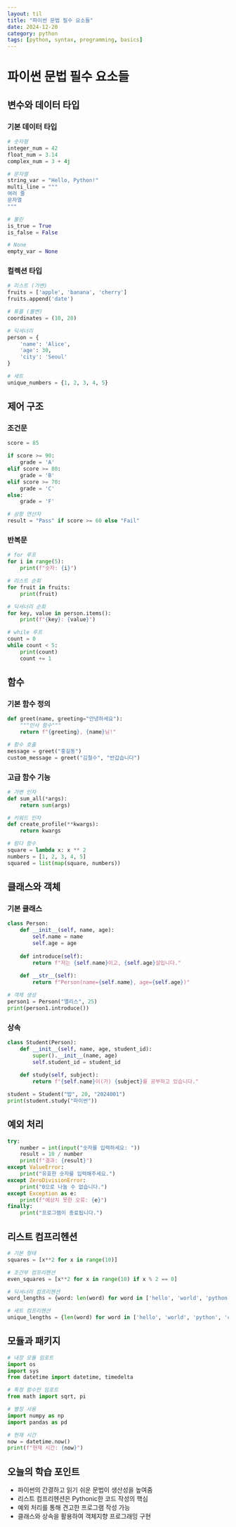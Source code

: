 ```yaml
---
layout: til
title: "파이썬 문법 필수 요소들"
date: 2024-12-20
category: python
tags: [python, syntax, programming, basics]
---
```


# 파이썬 문법 필수 요소들

## 변수와 데이터 타입

### 기본 데이터 타입
```python
# 숫자형
integer_num = 42
float_num = 3.14
complex_num = 3 + 4j

# 문자열
string_var = "Hello, Python!"
multi_line = """
여러 줄
문자열
"""

# 불린
is_true = True
is_false = False

# None
empty_var = None
```

### 컬렉션 타입
```python
# 리스트 (가변)
fruits = ['apple', 'banana', 'cherry']
fruits.append('date')

# 튜플 (불변)
coordinates = (10, 20)

# 딕셔너리
person = {
    'name': 'Alice',
    'age': 30,
    'city': 'Seoul'
}

# 세트
unique_numbers = {1, 2, 3, 4, 5}
```

## 제어 구조

### 조건문
```python
score = 85

if score >= 90:
    grade = 'A'
elif score >= 80:
    grade = 'B'
elif score >= 70:
    grade = 'C'
else:
    grade = 'F'

# 삼항 연산자
result = "Pass" if score >= 60 else "Fail"
```

### 반복문
```python
# for 루프
for i in range(5):
    print(f"숫자: {i}")

# 리스트 순회
for fruit in fruits:
    print(fruit)

# 딕셔너리 순회
for key, value in person.items():
    print(f"{key}: {value}")

# while 루프
count = 0
while count < 5:
    print(count)
    count += 1
```

## 함수

### 기본 함수 정의
```python
def greet(name, greeting="안녕하세요"):
    """인사 함수"""
    return f"{greeting}, {name}님!"

# 함수 호출
message = greet("홍길동")
custom_message = greet("김철수", "반갑습니다")
```

### 고급 함수 기능
```python
# 가변 인자
def sum_all(*args):
    return sum(args)

# 키워드 인자
def create_profile(**kwargs):
    return kwargs

# 람다 함수
square = lambda x: x ** 2
numbers = [1, 2, 3, 4, 5]
squared = list(map(square, numbers))
```

## 클래스와 객체

### 기본 클래스
```python
class Person:
    def __init__(self, name, age):
        self.name = name
        self.age = age
    
    def introduce(self):
        return f"저는 {self.name}이고, {self.age}살입니다."
    
    def __str__(self):
        return f"Person(name={self.name}, age={self.age})"

# 객체 생성
person1 = Person("앨리스", 25)
print(person1.introduce())
```

### 상속
```python
class Student(Person):
    def __init__(self, name, age, student_id):
        super().__init__(name, age)
        self.student_id = student_id
    
    def study(self, subject):
        return f"{self.name}이(가) {subject}를 공부하고 있습니다."

student = Student("밥", 20, "2024001")
print(student.study("파이썬"))
```

## 예외 처리
```python
try:
    number = int(input("숫자를 입력하세요: "))
    result = 10 / number
    print(f"결과: {result}")
except ValueError:
    print("유효한 숫자를 입력해주세요.")
except ZeroDivisionError:
    print("0으로 나눌 수 없습니다.")
except Exception as e:
    print(f"예상치 못한 오류: {e}")
finally:
    print("프로그램이 종료됩니다.")
```

## 리스트 컴프리헨션
```python
# 기본 형태
squares = [x**2 for x in range(10)]

# 조건부 컴프리헨션
even_squares = [x**2 for x in range(10) if x % 2 == 0]

# 딕셔너리 컴프리헨션
word_lengths = {word: len(word) for word in ['hello', 'world', 'python']}

# 세트 컴프리헨션
unique_lengths = {len(word) for word in ['hello', 'world', 'python', 'code']}
```

## 모듈과 패키지
```python
# 내장 모듈 임포트
import os
import sys
from datetime import datetime, timedelta

# 특정 함수만 임포트
from math import sqrt, pi

# 별칭 사용
import numpy as np
import pandas as pd

# 현재 시간
now = datetime.now()
print(f"현재 시간: {now}")
```

## 오늘의 학습 포인트
- 파이썬의 간결하고 읽기 쉬운 문법이 생산성을 높여줌
- 리스트 컴프리헨션은 Pythonic한 코드 작성의 핵심
- 예외 처리를 통해 견고한 프로그램 작성 가능
- 클래스와 상속을 활용하여 객체지향 프로그래밍 구현 